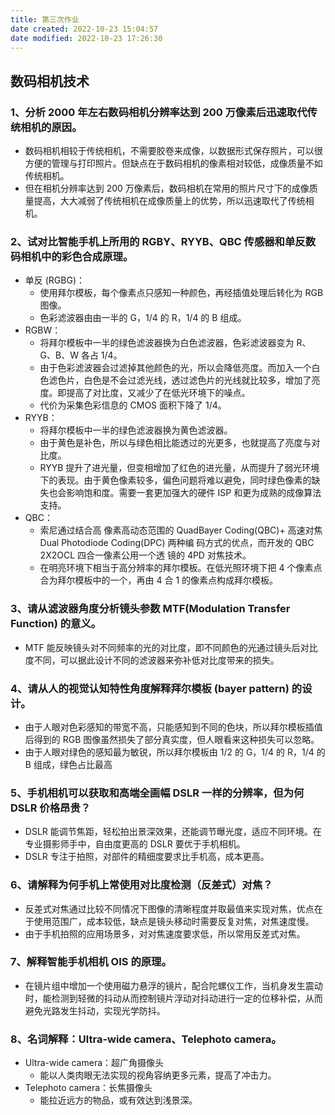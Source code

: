 ```yaml
---
title: 第三次作业
date created: 2022-10-23 15:04:57
date modified: 2022-10-23 17:26:30
---
```


## 数码相机技术

### 1、分析 2000 年左右数码相机分辨率达到 200 万像素后迅速取代传统相机的原因。

- 数码相机相较于传统相机，不需要胶卷来成像，以数据形式保存照片，可以很方便的管理与打印照片。但缺点在于数码相机的像素相对较低，成像质量不如传统相机。
- 但在相机分辨率达到 200 万像素后，数码相机在常用的照片尺寸下的成像质量提高，大大减弱了传统相机在成像质量上的优势，所以迅速取代了传统相机。

### 2、试对比智能手机上所用的 RGBY、RYYB、QBC 传感器和单反数码相机中的彩色合成原理。

- 单反 (RGBG)：
	- 使用拜尔模板，每个像素点只感知一种颜色，再经插值处理后转化为 RGB 图像。
	- 色彩滤波器由由一半的 G，1/4 的 R，1/4 的 B 组成。
- RGBW：
	- 将拜尔模板中一半的绿色滤波器换为白色滤波器，色彩滤波器变为 R、G、B、W 各占 1/4。
	- 由于色彩滤波器会过滤掉其他颜色的光，所以会降低亮度。而加入一个白色滤色片，白色是不会过滤光线，透过滤色片的光线就比较多，增加了亮度。即提高了对比度，又减少了在低光环境下的噪点。
	- 代价为采集色彩信息的 CMOS 面积下降了 1/4。
- RYYB：
	- 将拜尔模板中一半的绿色滤波器换为黄色滤波器。
	- 由于黄色是补色，所以与绿色相比能透过的光更多，也就提高了亮度与对比度。
	- RYYB 提升了进光量，但变相增加了红色的进光量，从而提升了弱光环境下的表现。由于黄色像素较多，偏色问题将难以避免，同时绿色像素的缺失也会影响饱和度。需要一套更加强大的硬件 ISP 和更为成熟的成像算法支持。
- QBC：
	- 索尼通过结合高 像素高动态范围的 QuadBayer Coding(QBC)+ 高速对焦 Dual Photodiode Coding(DPC) 两种编 码方式的优点，而开发的 QBC 2X2OCL 四合一像素公用一个透 镜的 4PD 对焦技术。
	- 在明亮环境下相当于高分辨率的拜尔模板。在低光照环境下把 4 个像素点合为拜尔模板中的一个，再由 4 合 1 的像素点构成拜尔模板。

### 3、请从滤波器角度分析镜头参数 MTF(Modulation Transfer Function) 的意义。

- MTF 能反映镜头对不同频率的光的对比度，即不同颜色的光通过镜头后对比度不同，可以据此设计不同的滤波器来弥补低对比度带来的损失。

### 4、请从人的视觉认知特性角度解释拜尔模板 (bayer pattern) 的设计。

- 由于人眼对色彩感知的带宽不高，只能感知到不同的色块，所以拜尔模板插值后得到的 RGB 图像虽然损失了部分真实度，但人眼看来这种损失可以忽略。
- 由于人眼对绿色的感知最为敏锐，所以拜尔模板由 1/2 的 G，1/4 的 R，1/4 的 B 组成，绿色占比最高

### 5、手机相机可以获取和高端全画幅 DSLR 一样的分辨率，但为何 DSLR 价格昂贵？

- DSLR 能调节焦距，轻松拍出景深效果，还能调节曝光度，适应不同环境。在专业摄影师手中，自由度更高的 DSLR 要优于手机相机。
- DSLR 专注于拍照，对部件的精细度要求比手机高，成本更高。

### 6、请解释为何手机上常使用对比度检测（反差式）对焦？

- 反差式对焦通过比较不同情况下图像的清晰程度并取最值来实现对焦，优点在于使用范围广，成本较低，缺点是镜头移动时需要反复对焦，对焦速度慢。
- 由于手机拍照的应用场景多，对对焦速度要求低，所以常用反差式对焦。

### 7、解释智能手机相机 OIS 的原理。

- 在镜片组中增加一个使用磁力悬浮的镜片，配合陀螺仪工作，当机身发生震动时，能检测到轻微的抖动从而控制镜片浮动对抖动进行一定的位移补偿，从而避免光路发生抖动，实现光学防抖。

### 8、名词解释：Ultra-wide camera、Telephoto camera。

- Ultra-wide camera：超广角摄像头
	- 能以人类肉眼无法实现的视角容纳更多元素，提高了冲击力。
- Telephoto camera：长焦摄像头
	- 能拉近远方的物品，或有效达到浅景深。
